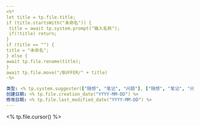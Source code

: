 ```yaml
---
<%*
let title = tp.file.title;
if (title.startsWith("未命名")) {
 title = await tp.system.prompt("输入名称");
 if(!title) return;
}
if (title == "") {
title = "未命名";
} else {
await tp.file.rename(title);
}
await tp.file.move("/BUFFER/" + title)
-%>

类型: <% tp.system.suggester(["随想", "笔记", "问题"], ["随想", "笔记", "问题"], true, 'item')%>
创建日期: <% tp.file.creation_date("YYYY-MM-DD") %>
修改日期: <% tp.file.last_modified_date("YYYY-MM-DD") %>
---
```


<% tp.file.cursor() %>
